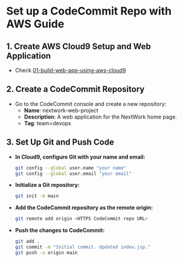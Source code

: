 # Set up a CodeCommit Repo with AWS Guide

## 1. Create AWS Cloud9 Setup and Web Application
- Check [01-build-web-app-using-aws-cloud9](./01-build-web-app-using-aws-cloud9/)

## 2. Create a CodeCommit Repository
- Go to the CodeCommit console and create a new repository:
  - **Name**: nextwork-web-project
  - **Description**: A web application for the NextWork home page.
  - **Tag**: team=devops

## 3. Set Up Git and Push Code
- **In Cloud9, configure Git with your name and email:**

    ```bash
    git config --global user.name "your name"
    git config --global user.email "your email"
    ```

- **Initialize a Git repository:**

    ```bash
    git init -b main
    ```

- **Add the CodeCommit repository as the remote origin:**

    ```bash
    git remote add origin <HTTPS CodeCommit repo URL>
    ```

- **Push the changes to CodeCommit:**

    ```bash
    git add .
    git commit -m "Initial commit. Updated index.jsp."
    git push -u origin main
    ```
